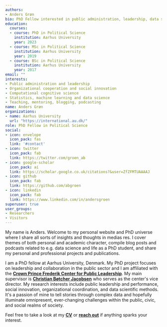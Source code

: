 ```yaml
---
authors:
- Anders Grøn
bio: PhD Fellow interested in public administration, leadership, data science, and social innovation.
education:
  courses:
  - course: PhD in Political Science
    institution: Aarhus University
    year: 2023
  - course: MSc in Political Science
    institution: Aarhus University
    year: 2019
  - course: BSc in Political Science
    institution: Aarhus University
    year: 2017
email: ""
interests:
- Public administration and leadership
- Organizational cooperation and social innovation
- Computational cognitive science
- Statistics, machine learning and data science
- Teaching, mentoring, blogging, podcasting
name: Anders Grøn
organizations:
- name: Aarhus University
  url: "https://international.au.dk/"
role: PhD Fellow in Political Science
social:
- icon: envelope
  icon_pack: fas
  link: '#contact'
- icon: twitter
  icon_pack: fab
  link: https://twitter.com/groen_ab
- icon: google-scholar
  icon_pack: ai
  link: https://scholar.google.co.uk/citations?&user=ZfZFMTUAAAAJ
- icon: github
  icon_pack: fab
  link: https://github.com/abgroen
- icon: linkedin
  icon_pack: fab
  link: https://www.linkedin.com/in/andersgroen
superuser: true
user_groups:
- Researchers
- Visitors
---
```


My name is Anders. Welcome to my personal website and PhD universe where I share all sorts of insights and thoughts in medias res. I cover themes of both personal and academic character, compile blog posts and podcasts related to e.g. data science and life as a PhD student, and share my personal and professional projects and publications.

I am a PhD fellow at Aarhus University, Denmark. My PhD project focuses on leadership and collaboration in the public sector and I am affiliated with the <a href = "https://ps.au.dk/en/crown-prince-frederik-center-for-public-leadership/" rel ="follow"><strong>Crown Prince Frederik Center for Public Leadership</strong></a>. My main supervisor is <a href = "https://pure.au.dk/portal/da/persons/christian-boetcher-jacobsen(fd9dea84-2af2-4d41-89ac-117e13f5324c).html" rel ="follow"><strong>Christian Bøtcher Jacobsen</strong></a> who serves as the center's vice director. My research interests include public leadership and performance, social innovation, organizational coordination, and data scientific methods. It's a passion of mine to tell stories through complex data and hopefully illuminate omnipresent, ever-changing challenges within the public, civic, and social realms of society.

Feel free to take a look at my <a href = "https://www.abgroen.com/files/cv.pdf" rel ="follow"><strong>CV</strong></a> or <a href = "https://www.abgroen.com/#contact" rel ="follow"><strong>reach out</strong></a> if anything sparks your interest.
